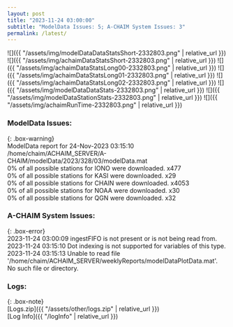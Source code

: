 ```yaml
---
layout: post
title: "2023-11-24 03:00:00"
subtitle: "ModelData Issues: 5; A-CHAIM System Issues: 3"
permalink: /latest/
---
```


![]({{ "/assets/img/modelDataDataStatsShort-2332803.png" | relative_url }})
![]({{ "/assets/img/achaimDataStatsShort-2332803.png" | relative_url }})
![]({{ "/assets/img/achaimDataStatsLong00-2332803.png" | relative_url }})
![]({{ "/assets/img/achaimDataStatsLong01-2332803.png" | relative_url }})
![]({{ "/assets/img/achaimDataStatsLong02-2332803.png" | relative_url }})
![]({{ "/assets/img/modelDataDataStats-2332803.png" | relative_url }})
![]({{ "/assets/img/modelDataStationStats-2332803.png" | relative_url }})
![]({{ "/assets/img/achaimRunTime-2332803.png" | relative_url }})


### ModelData Issues:  
  
{: .box-warning}  
 ModelData report for 24-Nov-2023 03:15:10   
 /home/chaim/ACHAIM_SERVER/A-CHAIM/modelData/2023/328/03/modelData.mat   
 0% of all possible stations for IONO were downloaded. x477   
 0% of all possible stations for KASI were downloaded. x29   
 0% of all possible stations for CHAIN were downloaded. x4053   
 0% of all possible stations for NOAA were downloaded. x30   
 0% of all possible stations for QGN were downloaded. x32   
  
### A-CHAIM System Issues:  
  
{: .box-error}  
2023-11-24 03:00:09 ingestFIFO is not present or is not being read from.  
2023-11-24 03:15:10 Dot indexing is not supported for variables of this type.  
2023-11-24 03:15:13 Unable to read file '/home/chaim/ACHAIM_SERVER/weeklyReports/modelDataPlotData.mat'. No such file or directory.  

### Logs:  
  
{: .box-note}  
[Logs.zip]({{ "/assets/other/logs.zip" | relative_url }})  
[Log Info]({{ "/logInfo" | relative_url }})  
